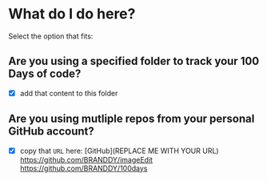 # What do I do here?

Select the option that fits:

## Are you using a specified folder to track your 100 Days of code?

- [X] add that content to this folder


## Are you using mutliple repos from your personal GitHub account?

- [X] copy that `URL` here: [GitHub](REPLACE ME WITH YOUR URL)
https://github.com/BRANDDY/imageEdit
https://github.com/BRANDDY/100days